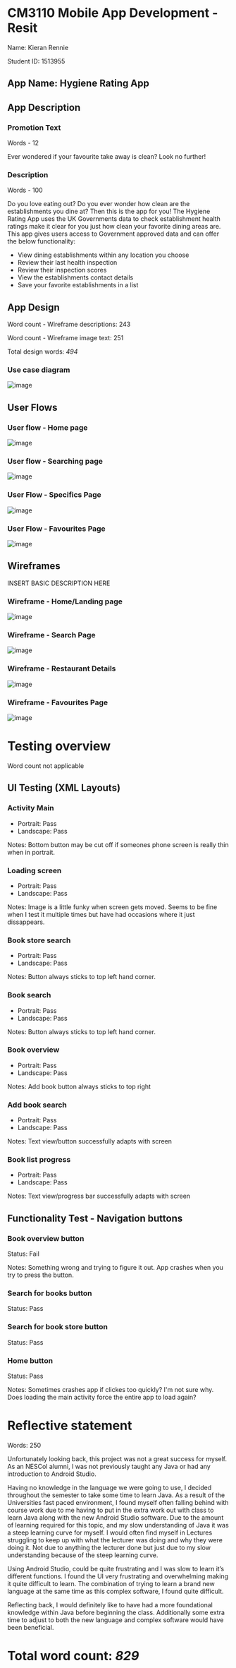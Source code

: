 # CM3110 Mobile App Development - Resit
Name: Kieran Rennie

Student ID: 1513955

## App Name: Hygiene Rating App

## App Description

### Promotion Text
Words - 12

Ever wondered if your favourite take away is clean? Look no further!

### Description
Words - 100

Do you love eating out? Do you ever wonder how clean are the establishments you dine at? Then this is the app for you! The Hygiene Rating App uses the UK Governments data to check establishment health ratings make it clear for you just how clean your favorite dining areas are. This app gives users access to Government approved data and can offer the below functionality:
-	View dining establishments within any location you choose
-	Review their last health inspection
-	Review their inspection scores
-	View the establishments contact details
-	Save your favorite establishments in a list


## App Design
Word count - Wireframe descriptions: 243

Word count - Wireframe image text: 251

Total design words: *494*

### Use case diagram
![image](https://github.com/kren23/BookApp_Assessment/assets/113984223/2a115c2d-b4e9-4dbc-a30b-7b5a989e6ff1)

## User Flows

### User flow - Home page
![image](https://github.com/kren23/BookApp_Assessment/assets/113984223/80c181a3-ffd3-4cfa-92aa-31afb3fa54bc)

### User flow - Searching page
![image](https://github.com/kren23/BookApp_Assessment/assets/113984223/2eae6476-102b-40ff-a232-9d537311098d)

### User Flow - Specifics Page
![image](https://github.com/kren23/BookApp_Assessment/assets/113984223/0aa34cad-d295-4f51-a8e5-f8a9b569c481)

### User Flow - Favourites Page
![image](https://github.com/kren23/BookApp_Assessment/assets/113984223/6c34d55e-f881-4796-ac77-11cb1d53239c)


## Wireframes
INSERT BASIC DESCRIPTION HERE

### Wireframe - Home/Landing page
![image](https://github.com/kren23/BookApp_Assessment/assets/113984223/6558e40f-191f-4aa1-b044-fd859d2ff694)

### Wireframe - Search Page
![image](https://github.com/kren23/BookApp_Assessment/assets/113984223/b429eaca-dc35-48c3-9941-d701e7788e44)

### Wireframe - Restaurant Details
![image](https://github.com/kren23/BookApp_Assessment/assets/113984223/092c1264-8807-4cef-9bfb-ef687828c944)

### Wireframe - Favourites Page 
![image](https://github.com/kren23/BookApp_Assessment/assets/113984223/fd896a93-6901-4181-8450-702e8a4a2753)























# Testing overview
Word count not applicable


## UI Testing (XML Layouts)
### Activity Main
- Portrait: Pass
- Landscape: Pass

Notes: Bottom button may be cut off if someones phone screen is really thin when in portrait.

### Loading screen
- Portrait: Pass
- Landscape: Pass

Notes: Image is a little funky when screen gets moved. Seems to be fine when I test it multiple times but have had occasions where it just dissappears. 

### Book store search
- Portrait: Pass
- Landscape: Pass

Notes: Button always sticks to top left hand corner. 

### Book search
- Portrait: Pass
- Landscape: Pass

Notes: Button always sticks to top left hand corner. 

### Book overview
- Portrait: Pass
- Landscape: Pass

Notes: Add book button always sticks to top right

### Add book search
- Portrait: Pass
- Landscape: Pass

Notes: Text view/button successfully adapts with screen

### Book list progress
- Portrait: Pass
- Landscape: Pass

Notes: Text view/progress bar successfully adapts with screen

## Functionality Test - Navigation buttons

### Book overview button
Status: Fail

Notes: Something wrong and trying to figure it out. App crashes when you try to press the button. 

### Search for books button
Status: Pass

### Search for book store button
Status: Pass

### Home button
Status: Pass

Notes: Sometimes crashes app if clickes too quickly? I'm not sure why. Does loading the main activity force the entire app to load again?

# Reflective statement
Words: 250

Unfortunately looking back, this project was not a great success for myself. As an NESCol alumni, I was not previously taught any Java or had any introduction to Android Studio.  

Having no knowledge in the language we were going to use, I decided throughout the semester to take some time to learn Java. As a result of the Universities fast paced environment, I found myself often falling behind with course work due to me having to put in the extra work out with class to learn Java along with the new Android Studio software. Due to the amount of learning required for this topic, and my slow understanding of Java it was a steep learning curve for myself. I would often find myself in Lectures struggling to keep up with what the lecturer was doing and why they were doing it. Not due to anything the lecturer done but just due to my slow understanding because of the steep learning curve. 

Using Android Studio, could be quite frustrating and I was slow to learn it’s different functions. I found the UI very frustrating and overwhelming making it quite difficult to learn. The combination of trying to learn a brand new language at the same time as this complex software, I found quite difficult. 

Reflecting back, I would definitely like to have had a more foundational knowledge within Java before beginning the class. Additionally some extra time to adjust to both the new language and complex software would have been beneficial.

# Total word count: *829*
